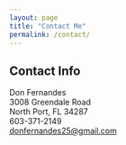 ```yaml
---
layout: page
title: "Contact Me"
permalink: /contact/
---
```


## Contact Info ##
Don Fernandes  
3008 Greendale Road  
North Port, FL 34287  
603-371-2149  
donfernandes25@gmail.com  


<!-- 
This is the base Jekyll theme. You can find out more info about customizing your Jekyll theme, as well as basic Jekyll usage documentation at [jekyllrb.com](https://jekyllrb.com/)

You can find the source code for Minima at GitHub:
[jekyll][jekyll-organization] /
[minima](https://github.com/jekyll/minima)

You can find the source code for Jekyll at GitHub:
[jekyll][jekyll-organization] /
[jekyll](https://github.com/jekyll/jekyll)


[jekyll-organization]: https://github.com/jekyll
-->
